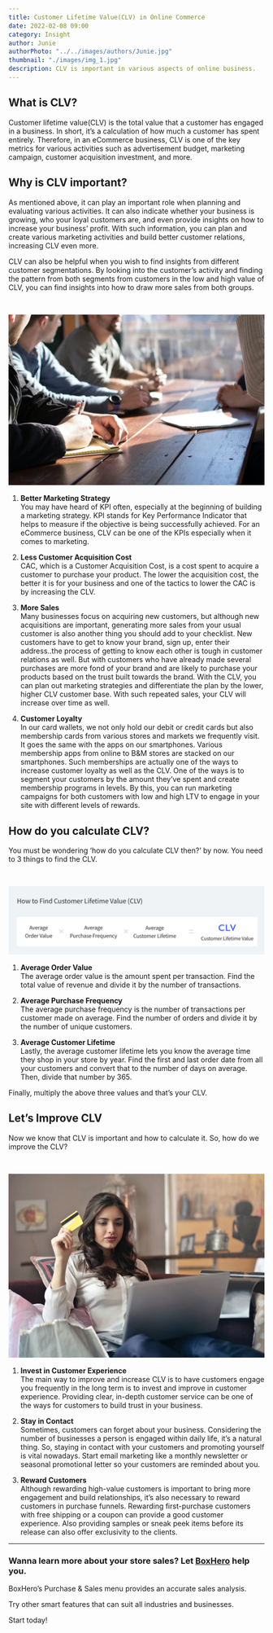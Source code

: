 ```yaml
---
title: Customer Lifetime Value(CLV) in Online Commerce
date: 2022-02-08 09:00
category: Insight
author: Junie
authorPhoto: "../../images/authors/Junie.jpg"
thumbnail: "./images/img_1.jpg"
description: CLV is important in various aspects of online business.
---
```


## What is CLV?

Customer lifetime value(CLV) is the total value that a customer has engaged in a business. In short, it’s a calculation of how much a customer has spent entirely. Therefore, in an eCommerce business, CLV is one of the key metrics for various activities such as advertisement budget, marketing campaign, customer acquisition investment, and more.

## Why is CLV important?

As mentioned above, it can play an important role when planning and evaluating various activities. It can also indicate whether your business is growing, who your loyal customers are, and even provide insights on how to increase your business’ profit. With such information, you can plan and create various marketing activities and build better customer relations, increasing CLV even more.

CLV can also be helpful when you wish to find insights from different customer segmentations. By looking into the customer’s activity and finding the pattern from both segments from customers in the low and high value of CLV, you can find insights into how to draw more sales from both groups.

<br/>

![Keeping up with CLV is one of the ways to grow your business.](images/img_2.jpg)

1. **Better Marketing Strategy**<br/>You may have heard of KPI often, especially at the beginning of building a marketing strategy. KPI stands for Key Performance Indicator that helps to measure if the objective is being successfully achieved.  For an eCommerce business, CLV can be one of the KPIs especially when it comes to marketing.

2. **Less Customer Acquisition Cost**<br/>CAC, which is a Customer Acquisition Cost, is a cost spent to acquire a customer to purchase your product. The lower the acquisition cost, the better it is for your business and one of the tactics to lower the CAC is by increasing the CLV.

3. **More Sales**<br/>Many businesses focus on acquiring new customers, but although new acquisitions are important, generating more sales from your usual customer is also another thing you should add to your checklist. New customers have to get to know your brand, sign up, enter their address..the process of getting to know each other is tough in customer relations as well. But with customers who have already made several purchases are more fond of your brand and are likely to purchase your products based on the trust built towards the brand. With the CLV, you can plan out marketing strategies and differentiate the plan by the lower, higher CLV customer base. With such repeated sales, your CLV will increase over time as well.

4. **Customer Loyalty**<br/>In our card wallets, we not only hold our debit or credit cards but also membership cards from various stores and markets we frequently visit. It goes the same with the apps on our smartphones. Various membership apps from online to B&M stores are stacked on our smartphones. Such memberships are actually one of the ways to increase customer loyalty as well as the CLV. One of the ways is to segment your customers by the amount they’ve spent and create membership programs in levels. By this, you can run marketing campaigns for both customers with low and high LTV to engage in your site with different levels of rewards.


## How do you calculate CLV?

You must be wondering ‘how do you calculate CLV then?’ by now. You need to 3 things to find the CLV.

<br/>

![How to find Customer Lifetime Value(CLV). ](images/img_3.png)

1. **Average Order Value**<br/>The average order value is the amount spent per transaction. Find the total value of revenue and divide it by the number of transactions.

2. **Average Purchase Frequency**<br/>The average purchase frequency is the number of transactions per customer made on average. Find the number of orders and divide it by the number of unique customers.

3. **Average Customer Lifetime**<br/>Lastly, the average customer lifetime lets you know the average time they shop in your store by year. Find the first and last order date from all your customers and convert that to the number of days on average. Then, divide that number by 365.

Finally, multiply the above three values and that’s your CLV.


## Let’s Improve CLV

Now we know that CLV is important and how to calculate it. So, how do we improve the CLV?

<br/>

![Let’s find out how you can improve your CLV.](images/img_4.jpg)

1. **Invest in Customer Experience**<br/>The main way to improve and increase CLV is to have customers engage you frequently in the long term is to invest and improve in customer experience. Providing clear, in-depth customer service can be one of the ways for customers to build trust in your business.

1. **Stay in Contact**<br/>Sometimes, customers can forget about your business. Considering the number of businesses a person is engaged within daily life, it’s a natural thing. So, staying in contact with your customers and promoting yourself is vital nowadays. Start email marketing like a monthly newsletter or seasonal promotional letter so your customers are reminded about you.

1. **Reward Customers**<br/>Although rewarding high-value customers is important to bring more engagement and build relationships, it’s also necessary to reward customers in purchase funnels. Rewarding first-purchase customers with free shipping or a coupon can provide a good customer experience. Also providing samples or sneak peek items before its release can also offer exclusivity to the clients.

<hr/>

### Wanna learn more about your store sales? Let [BoxHero](https://www.boxhero-app.com/) help you.

BoxHero’s Purchase & Sales menu provides an accurate sales analysis.

Try other smart features that can suit all industries and businesses.

Start today!
